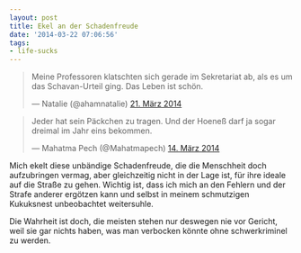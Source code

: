 ```yaml
---
layout: post
title: Ekel an der Schadenfreude
date: '2014-03-22 07:06:56'
tags:
- life-sucks
---
```


<blockquote class="twitter-tweet" lang="de"><p>Meine Professoren klatschten sich gerade im Sekretariat ab, als es um das Schavan-Urteil ging. Das Leben ist schön.</p>&mdash; Natalie (@ahamnatalie) <a href="https://twitter.com/ahamnatalie/statuses/446954825616744448">21. März 2014</a></blockquote>
<script async src="//platform.twitter.com/widgets.js" charset="utf-8"></script>

<blockquote class="twitter-tweet" lang="de"><p>Jeder hat sein Päckchen zu tragen. Und der Hoeneß darf ja sogar dreimal im Jahr eins bekommen.</p>&mdash; Mahatma Pech (@Mahatmapech) <a href="https://twitter.com/Mahatmapech/statuses/444458032626282496">14. März 2014</a></blockquote>
<script async src="//platform.twitter.com/widgets.js" charset="utf-8"></script>

Mich ekelt diese unbändige Schadenfreude, die die Menschheit doch aufzubringen vermag, aber gleichzeitig nicht in der Lage ist, für ihre ideale auf die Straße zu gehen. Wichtig ist, dass ich mich an den Fehlern und der Strafe anderer ergötzen kann und selbst in meinem schmutzigen Kukuksnest unbeobachtet weitersuhle.

Die Wahrheit ist doch, die meisten stehen nur deswegen nie vor Gericht, weil sie gar nichts haben, was man verbocken könnte ohne schwerkriminel zu werden.